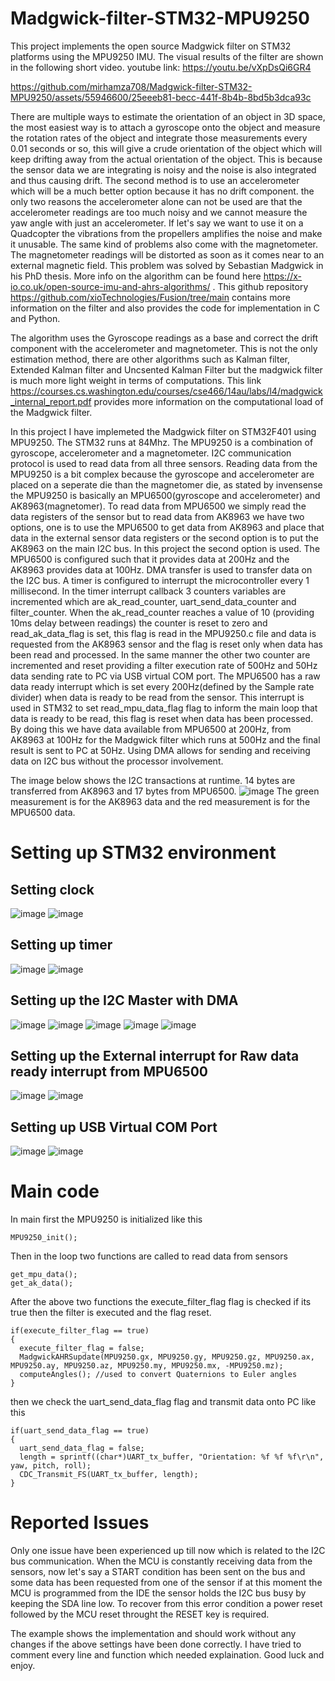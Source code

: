 # Madgwick-filter-STM32-MPU9250
This project implements the open source Madgwick filter on STM32 platforms using the MPU9250 IMU.
The visual results of the filter are shown in the following short video. youtube link: https://youtu.be/vXpDsQi6GR4


https://github.com/mirhamza708/Madgwick-filter-STM32-MPU9250/assets/55946600/25eeeb81-becc-441f-8b4b-8bd5b3dca93c



There are multiple ways to estimate the orientation of an object in 3D space, the most easiest 
way is to attach a gyroscope onto the object and measure the rotation rates of the object and integrate
those measurements every 0.01 seconds or so, this will give a crude orientation of the object which will
keep drifting away from the actual orientation of the object. This is because the sensor data we are integrating
is noisy and the noise is also integrated and thus causing drift. 
The second method is to use an accelerometer which will be a much better option because it has no drift component.
the only two reasons the accelerometer alone can not be used are that the accelerometer readings are too much noisy and
we cannot measure the yaw angle with just an accelerometer. If let's say we want to use it on a Quadcopter
the vibrations from the propellers amplifies the noise and make it unusable.
The same kind of problems also come with the magnetometer. The magnetometer readings will be distorted as soon as it comes 
near to an external magnetic field.
This problem was solved by Sebastian Madgwick in his PhD thesis. More info on the algorithm can be
found here https://x-io.co.uk/open-source-imu-and-ahrs-algorithms/ .
This github repository https://github.com/xioTechnologies/Fusion/tree/main contains more information on the filter and
also provides the code for implementation in C and Python.

The algorithm uses the Gyroscope readings as a base and correct the drift component with the accelerometer and magnetometer.
This is not the only estimation method, there are other algorithms such as Kalman filter, Extended Kalman filter and Uncsented Kalman Filter
but the madgwick filter is much more light weight in terms of computations. This link https://courses.cs.washington.edu/courses/cse466/14au/labs/l4/madgwick_internal_report.pdf
provides more information on the computational load of the Madgwick filter. 

In this project I have implemeted the Madgwick filter on STM32F401 using MPU9250. The STM32 runs at 84Mhz.
The MPU9250 is a combination of gyroscope, accelerometer and a magnetometer.
I2C communication protocol is used to read data from all three sensors. 
Reading data from the MPU9250 is a bit complex because the gyroscope and accelerometer are placed on a seperate die than the magnetomer die,
as stated by invensense the MPU9250 is basically an MPU6500(gyroscope and accelerometer) and AK8963(magnetomer). To read data from MPU6500
we simply read the data registers of the sensor but to read data from AK8963 we have two options, one is to use the MPU6500 to get data from
AK8963 and place that data in the external sensor data registers or the second option is to put the AK8963 on the main I2C bus. In this project
the second option is used. The MPU6500 is configured such that it provides data at 200Hz and the AK8963 provides data at 100Hz. DMA transfer is used to transfer data on the I2C bus.
A timer is configured to interrupt the microcontroller every 1 millisecond. In the timer interrupt callback 3 counters variables are incremented which are
ak_read_counter, uart_send_data_counter and filter_counter. When the ak_read_counter reaches a value of 10 (providing 10ms delay between readings)
the counter is reset to zero and read_ak_data_flag is set, this flag is read in the MPU9250.c file and data is requested from the AK8963 sensor
and the flag is reset only when data has been read and processed.
In the same manner the other two counter are incremented and reset providing a filter execution rate of 500Hz and
50Hz data sending rate to PC via USB virtual COM port. The MPU6500 has a raw data ready interrupt which is set every 200Hz(defined by the Sample rate divider)
when data is ready to be read from the sensor. This interrupt is used in STM32 to set read_mpu_data_flag flag to inform the main loop that data is ready to be read, this flag is reset when
data has been processed.
By doing this we have data available from MPU6500 at 200Hz, from AK8963 at 100Hz for the Madgwick filter which runs at 500Hz and the final result is sent to PC at 50Hz. Using DMA allows 
for sending and receiving data on I2C bus without the processor involvement.

The image below shows the I2C transactions at runtime. 14 bytes are transferred from AK8963 and 17 bytes from MPU6500.
![image](https://github.com/mirhamza708/Madgwick-filter-STM32-MPU9250/assets/55946600/ccd4f4e0-ec80-4474-8dc8-f6fbf46f7c3c)
The green measurement is for the AK8963 data and the red measurement is for the MPU6500 data.

# Setting up STM32 environment
## Setting clock
![image](https://github.com/mirhamza708/Madgwick-filter-STM32-MPU9250/assets/55946600/e74a471a-ba5b-434f-8691-af013d98b68a)
![image](https://github.com/mirhamza708/Madgwick-filter-STM32-MPU9250/assets/55946600/2f50e901-f4c4-48a5-bcd9-cd70eb40d6f5)

## Setting up timer
![image](https://github.com/mirhamza708/Madgwick-filter-STM32-MPU9250/assets/55946600/95adcbec-5841-4da2-a0a2-0a489afef01e)
![image](https://github.com/mirhamza708/Madgwick-filter-STM32-MPU9250/assets/55946600/3eafb6a8-f754-4874-9066-9f714febaa79)


## Setting up the I2C Master with DMA
![image](https://github.com/mirhamza708/Madgwick-filter-STM32-MPU9250/assets/55946600/92ae1285-d0a3-4cca-aeef-ec1bae6baffa)
![image](https://github.com/mirhamza708/Madgwick-filter-STM32-MPU9250/assets/55946600/445e88f2-ed4c-4e9d-a526-c6c92c77b23e)
![image](https://github.com/mirhamza708/Madgwick-filter-STM32-MPU9250/assets/55946600/2e28fd89-b1fa-4ca7-8d05-201e1abf3d50)
![image](https://github.com/mirhamza708/Madgwick-filter-STM32-MPU9250/assets/55946600/27550bc3-7ed0-4288-98fe-ba88b156344b)
![image](https://github.com/mirhamza708/Madgwick-filter-STM32-MPU9250/assets/55946600/ffb50c57-223d-4b50-9306-01c9a39f7c38)

## Setting up the External interrupt for Raw data ready interrupt from MPU6500
![image](https://github.com/mirhamza708/Madgwick-filter-STM32-MPU9250/assets/55946600/4aa38b17-f21e-4bb4-b75f-f637f0c87c1a)
![image](https://github.com/mirhamza708/Madgwick-filter-STM32-MPU9250/assets/55946600/790e0fd9-88ad-41dd-8b7b-42d9cf92733c)

## Setting up USB Virtual COM Port
![image](https://github.com/mirhamza708/Madgwick-filter-STM32-MPU9250/assets/55946600/3a5303b7-836b-422d-90f6-2c487cfb331e)
![image](https://github.com/mirhamza708/Madgwick-filter-STM32-MPU9250/assets/55946600/55c3f387-e8ea-46b4-991d-cee0090db4b1)

# Main code
In main first the MPU9250 is initialized like this 
```
MPU9250_init();
```

Then in the loop two functions are called to read data from sensors
```
get_mpu_data();
get_ak_data();
```

After the above two functions the execute_filter_flag flag is checked if its true then the filter is executed and the flag reset.
```
if(execute_filter_flag == true)
{
  execute_filter_flag = false;
  MadgwickAHRSupdate(MPU9250.gx, MPU9250.gy, MPU9250.gz, MPU9250.ax, MPU9250.ay, MPU9250.az, MPU9250.my, MPU9250.mx, -MPU9250.mz);
  computeAngles(); //used to convert Quaternions to Euler angles
}
```

then we check the uart_send_data_flag flag and transmit data onto PC like this
```
if(uart_send_data_flag == true)
{
  uart_send_data_flag = false;
  length = sprintf((char*)UART_tx_buffer, "Orientation: %f %f %f\r\n", yaw, pitch, roll);
  CDC_Transmit_FS(UART_tx_buffer, length);
}
```

# Reported Issues
Only one issue have been experienced up till now which is related to the I2C bus communication. When the MCU is constantly receiving data
from the sensors, now let's say a START condition has been sent on the bus and some data has been requested from one of the sensor if at this moment the 
MCU is programmed from the IDE the sensor holds the I2C bus busy by keeping the SDA line low.
To recover from this error condition a power reset followed by the MCU reset throught the RESET key is required. 


The example shows the implementation and should work without any changes if the above settings have been done correctly.
I have tried to comment every line and function which needed explaination. 
Good luck and enjoy.
